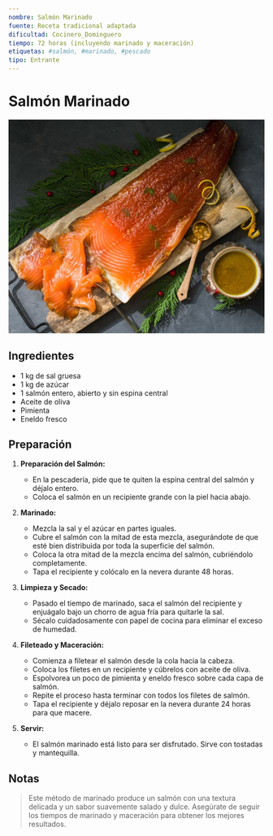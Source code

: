```yaml
---
nombre: Salmón Marinado
fuente: Receta tradicional adaptada
dificultad: Cocinero_Dominguero
tiempo: 72 horas (incluyendo marinado y maceración)
etiquetas: #salmón, #marinado, #pescado
tipo: Entrante
---
```


# Salmón Marinado

![alt text](img/salmon-marinado.jpg)

## Ingredientes

- 1 kg de sal gruesa
- 1 kg de azúcar
- 1 salmón entero, abierto y sin espina central
- Aceite de oliva
- Pimienta
- Eneldo fresco

## Preparación

1. **Preparación del Salmón:**
   - En la pescadería, pide que te quiten la espina central del salmón y déjalo entero.
   - Coloca el salmón en un recipiente grande con la piel hacia abajo.
   
2. **Marinado:**
   - Mezcla la sal y el azúcar en partes iguales.
   - Cubre el salmón con la mitad de esta mezcla, asegurándote de que esté bien distribuida por toda la superficie del salmón.
   - Coloca la otra mitad de la mezcla encima del salmón, cubriéndolo completamente.
   - Tapa el recipiente y colócalo en la nevera durante 48 horas.

3. **Limpieza y Secado:**
   - Pasado el tiempo de marinado, saca el salmón del recipiente y enjuágalo bajo un chorro de agua fría para quitarle la sal.
   - Sécalo cuidadosamente con papel de cocina para eliminar el exceso de humedad.

4. **Fileteado y Maceración:**
   - Comienza a filetear el salmón desde la cola hacia la cabeza.
   - Coloca los filetes en un recipiente y cúbrelos con aceite de oliva.
   - Espolvorea un poco de pimienta y eneldo fresco sobre cada capa de salmón.
   - Repite el proceso hasta terminar con todos los filetes de salmón.
   - Tapa el recipiente y déjalo reposar en la nevera durante 24 horas para que macere.

5. **Servir:**
   - El salmón marinado está listo para ser disfrutado. Sirve con tostadas y mantequilla.

## Notas

> Este método de marinado produce un salmón con una textura delicada y un sabor suavemente salado y dulce. Asegúrate de seguir los tiempos de marinado y maceración para obtener los mejores resultados.
